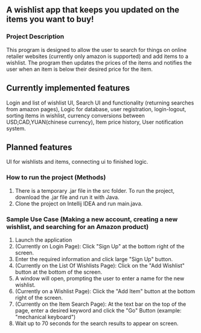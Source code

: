 
## A wishlist app that keeps you updated on the items you want to buy!

### Project Description
This program is designed to allow the user to search for things on online retailer websites (currently only amazon is supported) and add items to a wishlist. The program then updates the prices of the items and notifies the user when an item is below their desired price for the item.

## Currently implemented features
Login and list of wishlist UI,
Search UI and functionality (returning searches from amazon pages),
Logic for database,
          user registration,
          login-logout,
          sorting items in wishlist,
          currency conversions between USD,CAD,YUAN(chinese currency),
          Item price history,
          User notification system.
          

## Planned features
UI for wishlists and items,
connecting ui to finished logic.

### How to run the project (Methods)

1. There is a temporary .jar file in the src folder. To run the project, download the .jar file and run it with Java.
2. Clone the project on Intellij IDEA and run main.java.

### Sample Use Case (Making a new account, creating a new wishlist, and searching for an Amazon product)
1. Launch the application
2. (Currently on Login Page): Click "Sign Up" at the bottom right of the screen.
3. Enter the required information and click large "Sign Up" button.
4. (Currently on the List Of Wishlists Page): Click on the "Add Wishlist" button at the bottom of the screen.
5. A window will open, prompting the user to enter a name for the new wishlist.
6. (Currently on a Wishlist Page): Click the "Add Item" button at the bottom right of the screen.
7. (Currently on the Item Search Page): At the text bar on the top of the page, enter a desired keyword and click the "Go" Button (example: "mechanical keyboard")
8. Wait up to 70 seconds for the search results to appear on screen. 
